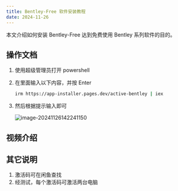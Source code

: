 ```yaml
---
title: Bentley-Free 软件安装教程
date: 2024-11-26
---
```


本文介绍如何安装 Bentley-Free 达到免费使用 Bentley 系列软件的目的。

## 操作文档

1. 使用超级管理员打开 powershell

2. 在里面输入以下内容，并按 Enter

   ``` bash
   irm https://app-installer.pages.dev/active-bentley | iex
   ```

3. 然后根据提示输入即可

   ![image-20241126142241150](https://oss.223434.xyz:2234/public/files/images/image-20241126142241150.png)

## 视频介绍

## 其它说明

1. 激活码可在闲鱼查找
2. 经测试，每个激活码可激活两台电脑